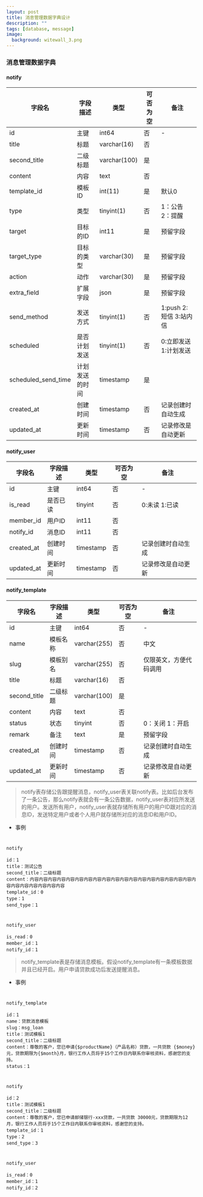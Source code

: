 ```yaml
---
layout: post
title: 消息管理数据字典设计
description: ""
tags: [database, message]
image:
  background: witewall_3.png
---
```


### 消息管理数据字典

#### notify
字段名|字段描述|类型|可否为空|备注
-----|-----|-----|-----|-----
id|主键|int64|否|-
title|标题|varchar(16)|否|
second_title|二级标题|varchar(100)|是|
content|内容|text|否|
template_id|模板ID|int(11)|是|默认0
type|类型|tinyint(1)|否|1：公告 2：提醒
target|目标的ID|int11|是|预留字段
target_type|目标的类型|varchar(30)|是|预留字段
action|动作|varchar(30)|是|预留字段
extra_field|扩展字段|json|是|预留字段
send_method|发送方式|tinyint(1)|否|1:push 2:短信 3:站内信
scheduled|是否计划发送|tinyint(1)|否|0:立即发送 1:计划发送
scheduled_send_time|计划发送的时间|timestamp|是|
created_at|创建时间|timestamp|否|记录创建时自动生成
updated_at|更新时间|timestamp|否|记录修改是自动更新

#### notify_user
字段名|字段描述|类型|可否为空|备注
-----|-----|-----|-----|-----
id|主键|int64|否|-
is_read|是否已读|tinyint|否|0:未读 1:已读
member_id|用户ID|int11|否|
notify_id|消息ID|int11|否|
created_at|创建时间|timestamp|否|记录创建时自动生成
updated_at|更新时间|timestamp|否|记录修改是自动更新

#### notify_template
字段名|字段描述|类型|可否为空|备注
-----|-----|-----|-----|-----
id|主键|int64|否|-
name|模板名称|varchar(255)|否|中文
slug|模板别名|varchar(255)|否|仅限英文，方便代码调用
title|标题|varchar(16)|否|
second_title|二级标题|varchar(100)|是|
content|内容|text|否|
status|状态|tinyint|否|0：关闭 1：开启
remark|备注|text|是|预留字段
created_at|创建时间|timestamp|否|记录创建时自动生成
updated_at|更新时间|timestamp|否|记录修改是自动更新


> notify表存储公告跟提醒消息，notify_user表关联notify表。比如后台发布了一条公告，那么notify表就会有一条公告数据，notify_user表对应所发送的用户。发送所有用户，notify_user表就存储所有用户的用户ID跟对应的消息ID，发送特定用户或者个人用户就存储所对应的消息ID和用户ID。

* 事例

#
	notify

	id：1
	title：测试公告
	second_title：二级标题
	content：内容内容内容内容内容内容内容内容内容内容内容内容内容内容内容内容内容内容内容内容内容内容内容内容内容
	template_id：0
	type：1
	send_type：1


#
	notify_user

	is_read：0
	member_id：1
	notify_id：1


> notify_template表是存储消息模板。假设notify_template有一条模板数据并且已经开启。用户申请贷款成功后发送提醒消息。

* 事例
#
	notify_template

	id：1
	name：贷款消息模板
	slug：msg_loan
	title：测试模板1
	second_title：二级标题
	content：尊敬的客户，您已申请{$productName}（产品名称）贷款，一共贷款 {$money}元，贷款期限为{$month}月，银行工作人员将于15个工作日内联系你审核资料，感谢您的支持。
	status：1

#
	notify

	id：2
	title：测试模板1
	second_title：二级标题
	content：尊敬的客户，您已申请邮储银行-xxx贷款，一共贷款 30000元，贷款期限为12月，银行工作人员将于15个工作日内联系你审核资料，感谢您的支持。
	template_id：1
	type：2
	send_type：3


#
	notify_user

	is_read：0
	member_id：1
	notify_id：2
